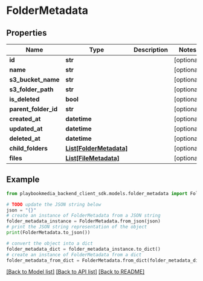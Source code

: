 # FolderMetadata


## Properties

Name | Type | Description | Notes
------------ | ------------- | ------------- | -------------
**id** | **str** |  | [optional] 
**name** | **str** |  | [optional] 
**s3_bucket_name** | **str** |  | [optional] 
**s3_folder_path** | **str** |  | [optional] 
**is_deleted** | **bool** |  | [optional] 
**parent_folder_id** | **str** |  | [optional] 
**created_at** | **datetime** |  | [optional] 
**updated_at** | **datetime** |  | [optional] 
**deleted_at** | **datetime** |  | [optional] 
**child_folders** | [**List[FolderMetadata]**](FolderMetadata.md) |  | [optional] 
**files** | [**List[FileMetadata]**](FileMetadata.md) |  | [optional] 

## Example

```python
from playbookmedia_backend_client_sdk.models.folder_metadata import FolderMetadata

# TODO update the JSON string below
json = "{}"
# create an instance of FolderMetadata from a JSON string
folder_metadata_instance = FolderMetadata.from_json(json)
# print the JSON string representation of the object
print(FolderMetadata.to_json())

# convert the object into a dict
folder_metadata_dict = folder_metadata_instance.to_dict()
# create an instance of FolderMetadata from a dict
folder_metadata_from_dict = FolderMetadata.from_dict(folder_metadata_dict)
```
[[Back to Model list]](../README.md#documentation-for-models) [[Back to API list]](../README.md#documentation-for-api-endpoints) [[Back to README]](../README.md)


